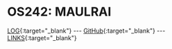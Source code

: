 ---
---

# OS242: MAULRAI

[LOG](TXT/mylog.txt){:target="_blank"} --- [GitHub](https://github.com/MaulRai/os242/){:target="_blank"} --- [LINKS](LINKS/){:target="_blank"}
